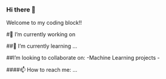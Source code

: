 ### Hi there 👋
Welcome to my coding block!!

#🔭 I’m currently working on

##🌱 I’m currently learning ...
<div>
##I’m looking to collaborate on:
-Machine Learning projects
-
</div>

####📫 How to reach me: ...
